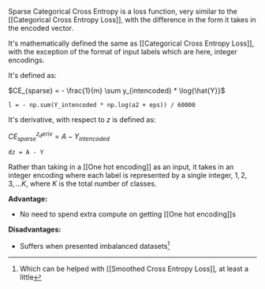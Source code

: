Sparse Categorical Cross Entropy is a loss function, very similar to the [[Categorical Cross Entropy Loss]], with the difference in the form it takes in the encoded vector.

It's mathematically defined the same as [[Categorical Cross Entropy Loss]], with the exception of the format of input labels which are here, integer encodings.

It's defined as:

$CE_{sparse} = - \frac{1}{m} \sum y_{intencoded} * \log{\hat{Y}}$

```
l = - np.sum(Y_intencoded * np.log(a2 + eps)) / 60000
```

It's derivative, with respect to $z$ is defined as:

$CE_{sparse}^{z_deriv} = A - Y_{intencoded}$

```
dz = A - Y
```

Rather than taking in a [[One hot encoding]] as an input, it takes in an integer encoding where each label is represented by a single integer, $1, 2, 3, ... K$, where $K$ is the total number of classes.

**Advantage:**
- No need to spend extra compute on getting [[One hot encoding]]s

**Disadvantages:**
- Suffers when presented imbalanced datasets[^1]

[^1]: Which can be helped with [[Smoothed Cross Entropy Loss]], at least a little